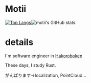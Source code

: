 # Motii

[![Top Langs](https://github-readme-stats.vercel.app/api/top-langs/?username=motii8128&layout=compact&theme=onedark
)](https://github.com/anuraghazra/github-readme-stats)![motii's GitHub stats](https://github-readme-stats.vercel.app/api?username=motii8128&show_icons=true&theme=vue-dark)


# details
I`m software engineer in [Hakoroboken](https://github.com/hakoroboken) 

These days, I study Rust.

がんばります->localization, PointCloud...
